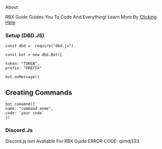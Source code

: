 <br />
    <p>
 
  </p
   # RBX Guide


### About

RBX Guide Guides You To Code And Everything! Learn More By [Clicking Here](https://sites.google.com/view/javascript-learn2/Learn-More)




### Setup (DBD.JS)


```
const dbd =  require("dbd.js")

const bot = new dbd.Bot({

token: "TOKEN",
prefix: "PREFIX"

bot.onMessage()
```

## Creating Commands
```
bot.comamnd({ 
name: "command anme",
code: `your code`
})
```


### Discord.Js

Discord.js Isnt Avaliable For RBX Guide ERROR CODE: qirndj333
